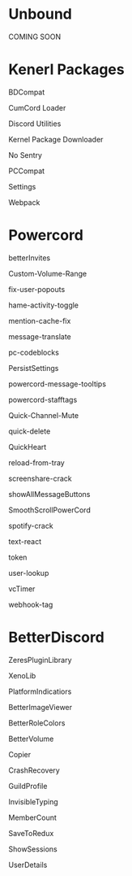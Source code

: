 # Unbound

COMING SOON

# Kenerl Packages

BDCompat

CumCord Loader

Discord Utilities

Kernel Package Downloader

No Sentry

PCCompat

Settings

Webpack

# Powercord

betterInvites

Custom-Volume-Range

fix-user-popouts

hame-activity-toggle

mention-cache-fix
  
message-translate
  
pc-codeblocks
  
PersistSettings
  
powercord-message-tooltips
  
powercord-stafftags
  
Quick-Channel-Mute
  
quick-delete
  
QuickHeart

reload-from-tray

screenshare-crack

showAllMessageButtons

SmoothScrollPowerCord

spotify-crack

text-react

token

user-lookup

vcTimer

webhook-tag

# BetterDiscord

ZeresPluginLibrary

XenoLib

PlatformIndicatiors

BetterImageViewer

BetterRoleColors

BetterVolume

Copier

CrashRecovery

GuildProfile

InvisibleTyping

MemberCount

SaveToRedux

ShowSessions

UserDetails
  
